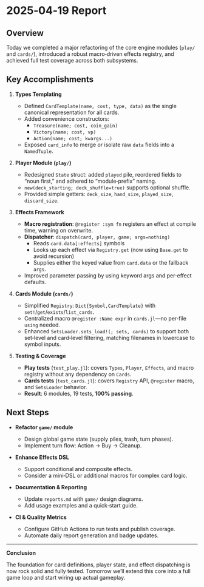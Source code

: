 # 2025‑04‑19 Report

## Overview

Today we completed a major refactoring of the core engine modules (`play/` and `cards/`), introduced a robust macro‑driven effects registry, and achieved full test coverage across both subsystems.

## Key Accomplishments

1. **Types Templating**  

   - Defined `CardTemplate(name, cost, type, data)` as the single canonical representation for all cards.  
   - Added convenience constructors:  
     - `Treasure(name; cost, coin_gain)`  
     - `Victory(name; cost, vp)`  
     - `Action(name; cost; kwargs...)`  
   - Exposed `card_info` to merge or isolate raw `data` fields into a `NamedTuple`.

2. **Player Module (`play/`)**  

   - Redesigned `State` struct: added `played` pile, reordered fields to “noun first,” and adhered to “module‑prefix” naming.  
   - `new(deck_starting; deck_shuffle=true)` supports optional shuffle.  
   - Provided simple getters: `deck_size`, `hand_size`, `played_size`, `discard_size`.

3. **Effects Framework**  

   - **Macro registration**: `@register :sym fn` registers an effect at compile time, warning on overwrite.  
   - **Dispatcher**: `dispatch(card, player, game; args=nothing)`  
     - Reads `card.data[:effects]` symbols  
     - Looks up each effect via `Registry.get` (now using `Base.get` to avoid recursion)  
     - Supplies either the keyed value from `card.data` or the fallback `args`.  
   - Improved parameter passing by using keyword args and per‑effect defaults.

4. **Cards Module (`cards/`)**  

   - Simplified `Registry`: `Dict{Symbol,CardTemplate}` with `set!`/`get`/`exists`/`list_cards`.  
   - Centralized macro `@register :Name expr` in `cards.jl`—no per‑file `using` needed.  
   - Enhanced `SetsLoader.sets_load!(; sets, cards)` to support both set‑level and card‑level filtering, matching filenames in lowercase to symbol inputs.

5. **Testing & Coverage**  
   - **Play tests** (`test_play.jl`): covers `Types`, `Player`, `Effects`, and macro registry without any dependency on `Cards`.  
   - **Cards tests** (`test_cards.jl`): covers `Registry` API, `@register` macro, and `SetsLoader` behavior.  
   - **Result**: 6 modules, 19 tests, **100% passing**.

## Next Steps

- **Refactor `game/` module**  
  - Design global game state (supply piles, trash, turn phases).  
  - Implement turn flow: Action → Buy → Cleanup.

- **Enhance Effects DSL**  
  - Support conditional and composite effects.  
  - Consider a mini‑DSL or additional macros for complex card logic.

- **Documentation & Reporting**  
  - Update `reports.md` with `game/` design diagrams.  
  - Add usage examples and a quick‑start guide.

- **CI & Quality Metrics**  
  - Configure GitHub Actions to run tests and publish coverage.  
  - Automate daily report generation and badge updates.

---

**Conclusion**  

The foundation for card definitions, player state, and effect dispatching is now rock solid and fully tested. Tomorrow we’ll extend this core into a full game loop and start wiring up actual gameplay.